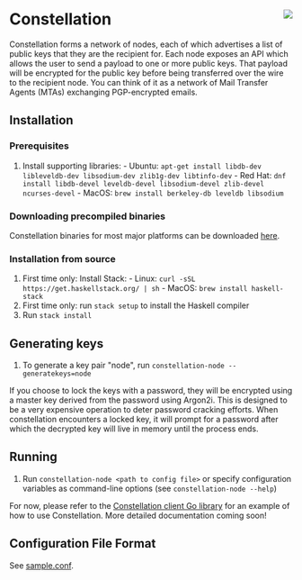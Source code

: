 # Constellation [<img src="https://travis-ci.org/jpmorganchase/constellation.svg" align="right" />](https://travis-ci.org/jpmorganchase/constellation)

Constellation forms a network of nodes, each of which advertises a list of
public keys that they are the recipient for. Each node exposes an API which
allows the user to send a payload to one or more public keys. That payload
will be encrypted for the public key before being transferred over the wire
to the recipient node. You can think of it as a network of Mail Transfer
Agents (MTAs) exchanging PGP-encrypted emails.

## Installation

### Prerequisites

  1. Install supporting libraries:
    - Ubuntu: `apt-get install libdb-dev libleveldb-dev libsodium-dev zlib1g-dev libtinfo-dev`
    - Red Hat: `dnf install libdb-devel leveldb-devel libsodium-devel zlib-devel ncurses-devel`
    - MacOS: `brew install berkeley-db leveldb libsodium`

### Downloading precompiled binaries

Constellation binaries for most major platforms can be downloaded [here](https://github.com/jpmorganchase/constellation/releases).

### Installation from source

  1. First time only: Install Stack:
    - Linux: `curl -sSL https://get.haskellstack.org/ | sh`
    - MacOS: `brew install haskell-stack`
  2. First time only: run `stack setup` to install the Haskell compiler
  3. Run `stack install`

## Generating keys

  1. To generate a key pair "node", run `constellation-node --generatekeys=node`

  If you choose to lock the keys with a password, they will be encrypted using
  a master key derived from the password using Argon2i. This is designed to be
  a very expensive operation to deter password cracking efforts. When
  constellation encounters a locked key, it will prompt for a password after
  which the decrypted key will live in memory until the process ends.

## Running

  1. Run `constellation-node <path to config file>` or specify configuration
     variables as command-line options (see `constellation-node --help`)

For now, please refer to the [Constellation client Go library](https://github.com/jpmorganchase/quorum/blob/master/private/constellation/node.go)
for an example of how to use Constellation. More detailed documentation coming soon!

## Configuration File Format

See [sample.conf](sample.conf).

